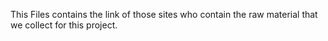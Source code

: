 This Files contains the link of those sites who contain the raw material that we collect for this project.